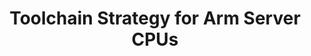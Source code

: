 ---
categories:
- bkk19
description: Toolchain software forms the base of any development platform ranging
  from embedded devices all the way up to servers. The way to plan for toolchain enablement
  and integration however is very different as we go from embedded to the server ecosystem.
  In this session we look at how releases for various toolchain components (such as
  gcc, glibc and binutils) work, how they interact with server distributions and how
  all of that is quite different from how other components, especially the Linux kernel,
  work.
image:
  featured: 'true'
  path: /assets/images/featured-images/bkk19/BKK19-418.png
session_attendee_num: '2'
session_id: BKK19-418
session_room: Session Room 2 (Lotus 3-4)
session_slot:
  end_time: '2019-04-04 12:55:00'
  start_time: '2019-04-04 12:30:00'
session_speakers:
- speaker_bio: Tech Lead at Linaro, Maintainer of the GNU C Library<br>Siddhesh Poyarekar
    is a toolchain hacker and a Tech Lead at Linaro, managing a team of toolchain
    wizards. He is a maintainer of the GNU C Library and has been actively involved
    in server distribution maintenance and performance for over a decade.
  speaker_company: Linaro
  speaker_image: /assets/images/speakers/placeholder.jpg
  speaker_location: ''
  speaker_name: Siddhesh Poyarekar
  speaker_position: Tech Lead
  speaker_username: siddhesh.poyarekar
session_track: Data Center
tag: session
tags:
- Tools
title: Toolchain Strategy for Arm Server CPUs
---
